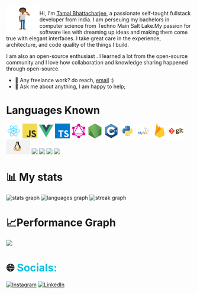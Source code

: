  <img align="left" alt="GIF" src="./waving-287_256.gif" width="90" height="72" />
<p align="left">Hi, I'm <a href="https://tamal-bht-github-io.vercel.app/">Tamal Bhattacharjee</a>, a passionate self-taught fullstack developer from India. I am perseuing my bachelors in computer science from Techno Main Salt Lake.My passion for software lies with dreaming up ideas and making them come true with elegant interfaces. I take great care in the experience, architecture, and code quality of the things I build.</p>

I am also an open-source enthusiast . I learned a lot from the open-source community and I love how collaboration and knowledge sharing happened through open-source.


  
- 💼 Any freelance work? do reach, [email](mailto:bht.tamal@gmail.com) :)
- 💬 Ask me about anything, I am happy to help;

<h1>Languages Known</h1> 
<code><img height="40" src="https://raw.githubusercontent.com/github/explore/80688e429a7d4ef2fca1e82350fe8e3517d3494d/topics/react/react.png"></code>
<code><img height="40" src="https://raw.githubusercontent.com/github/explore/80688e429a7d4ef2fca1e82350fe8e3517d3494d/topics/javascript/javascript.png"></code>
<code><img height="40" src="https://raw.githubusercontent.com/github/explore/80688e429a7d4ef2fca1e82350fe8e3517d3494d/topics/vue/vue.png"></code>
<code><img height="40" src="https://raw.githubusercontent.com/github/explore/80688e429a7d4ef2fca1e82350fe8e3517d3494d/topics/typescript/typescript.png"></code>
<code><img height="40" src="https://raw.githubusercontent.com/github/explore/5c058a388828bb5fde0bcafd4bc867b5bb3f26f3/topics/graphql/graphql.png"></code>
<code><img height="40" src="https://raw.githubusercontent.com/github/explore/80688e429a7d4ef2fca1e82350fe8e3517d3494d/topics/nodejs/nodejs.png"></code>
<code><img height="40" src="https://raw.githubusercontent.com/github/explore/80688e429a7d4ef2fca1e82350fe8e3517d3494d/topics/cpp/cpp.png"></code>
<code><img height="40" src="https://raw.githubusercontent.com/github/explore/80688e429a7d4ef2fca1e82350fe8e3517d3494d/topics/python/python.png"></code>
<code><img height="40" src="https://raw.githubusercontent.com/github/explore/80688e429a7d4ef2fca1e82350fe8e3517d3494d/topics/mysql/mysql.png"></code>
<code><img height="40" src="https://raw.githubusercontent.com/github/explore/80688e429a7d4ef2fca1e82350fe8e3517d3494d/topics/firebase/firebase.png"></code>
<code><img height="40" src="https://raw.githubusercontent.com/github/explore/80688e429a7d4ef2fca1e82350fe8e3517d3494d/topics/git/git.png"></code>
<code><img height="40" src="./png-clipart-penguin-tux-design-logo-linux-penguin-animals-logo.png"></code>
<code><img height="40" src="https://camo.githubusercontent.com/9ee806be83385d8b6a369a74cb1fc746644521a279ba959174ce5b9e75caf384/68747470733a2f2f63646e2e6a7364656c6976722e6e65742f67682f64657669636f6e732f64657669636f6e2f69636f6e732f626f6f7473747261702f626f6f7473747261702d6f726967696e616c2e737667"></code>
<code><img height="40" src="https://camo.githubusercontent.com/7dde8da81212fbf7b9018760a7d44c9c8f7aad8f995bbfd51968165b87f913c9/68747470733a2f2f63646e2e6a7364656c6976722e6e65742f67682f64657669636f6e732f64657669636f6e2f69636f6e732f68746d6c352f68746d6c352d6f726967696e616c2d776f72646d61726b2e737667"></code>
<code><img height="40" src="https://camo.githubusercontent.com/cd402acee67bfaf3560634ed1b236cb3d330dcee7f0b5aec2ad98c435e852c7b/68747470733a2f2f63646e2e6a7364656c6976722e6e65742f67682f64657669636f6e732f64657669636f6e2f69636f6e732f637373332f637373332d6f726967696e616c2d776f72646d61726b2e737667"></code>
<code><img height="40" src="https://camo.githubusercontent.com/ceb1cf84ef4729e7a2f0414c57c47ac8563ed1c43fd10475a5d706f6b0f76896/68747470733a2f2f63646e2e6a7364656c6976722e6e65742f67682f64657669636f6e732f64657669636f6e2f69636f6e732f6e706d2f6e706d2d6f726967696e616c2d776f72646d61726b2e737667"></code>





<div>
 <h1>📊 My stats</h1>
<img src="https://github-readme-stats.vercel.app/api?username=TamalBht&hide_title=false&hide_rank=false&show_icons=true&include_all_commits=true&count_private=true&disable_animations=false&theme=react&locale=en&hide_border=false" height="150" alt="stats graph"  />

  <img src="https://github-readme-stats.vercel.app/api/top-langs?username=TamalBht&locale=en&hide_title=false&layout=compact&card_width=400&langs_count=10&theme=react&hide_border=false&hide_progress=true" height="150" alt="languages graph"  />

  <img src="https://streak-stats.demolab.com?user=TamalBht&locale=en&mode=daily&theme=github-dark-blue&hide_border=false&border_radius=5" height="150" alt="streak graph"  />

</div>



 <h1>📈Performance Graph</h1>
<img src ="https://github-readme-activity-graph.vercel.app/graph?username=TamalBht&bg_color=1b181a&color=9e4c98&line=9e4c98&point=999999&area=true&hide_border=true"/>
<p><h1 style="text-decoration: none; cursor: none;"> 🌐 <span style="color: #00c2e0">Socials:</span></h1></p>

<p style="color: #fff;">
<a href="https://instagram.com/ethereal.tamal"><img src="https://img.shields.io/badge/Instagram-%23E4405F.svg?logo=Instagram&logoColor=white" alt="Instagram" /></a>
<a href="https://www.linkedin.com/in/tamal-bhattacharjee-962a1b254/"><img src="https://img.shields.io/badge/LinkedIn-%230077B5.svg?logo=linkedin&logoColor=white" alt="LinkedIn" /></a>


